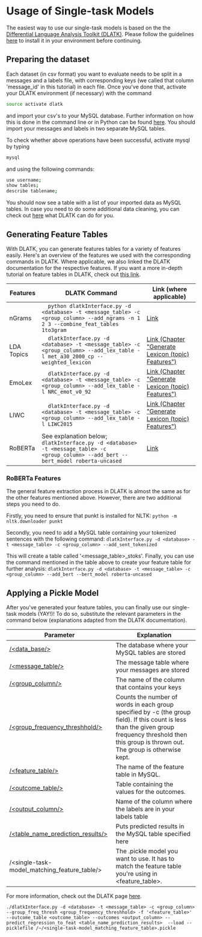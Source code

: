 # Usage of Single-task Models

The easiest way to use our single-task models is based on the the [Differential Language Analysis Toolkit (DLATK)](http://dlatk.wwbp.org).
Please follow the guidelines [here](https://github.com/dlatk/dlatk) to install it in your environment before continuing.

## Preparing the dataset

Each dataset (in csv format) you want to evaluate needs to be split in a messages and a labels file, with corresponding keys (we called that column 'message_id' in this tutorial) in each file. Once you've done that, activate your DLATK environment (if necessary) with the command

```bash
source activate dlatk
```

and import your csv's to your MySQL database. Further information on how this is done in the command line or in Python can be found [here](http://dlatk.wwbp.org/tutorials/tut_import_methods.html?highlight=importmethods). You should import your messages and labels in two separate MySQL tables.

To check whether above operations have been successful, activate mysql by typing 

```bash
mysql
```

and using the following commands:

```bash
use username;
show tables;
describe tablename;
```

You should now see a table with a list of your imported data as MySQL tables. In case you need to do some additional data cleaning, you can check out [here](http://dlatk.wwbp.org/tutorials/tut_data_cleaning.html) what DLATK can do for you.

## Generating Feature Tables

With DLATK, you can generate features tables for a variety of features easily. Here's an overview of the features we used with the corresponding commands in DLATK. Where applicable, we also linked the DLATK documentation for the respective features. If you want a more in-depth tutorial on feature tables in DLATK, check out [this link](http://dlatk.wwbp.org/tutorials/tut_feat_tables.html).

|Features  |DLATK Command                                                                                                                 |Link (where applicable)|
|----------|-----------------------------------------------------------------------------------------------------------------------------|-----------------------|
|nGrams    |```  python dlatkInterface.py -d <database> -t <message_table> -c <group_column> --add_ngrams -n 1 2 3 --combine_feat_tables 1to3gram``` | [Link](http://dlatk.wwbp.org/fwinterface/fwflag_add_ngrams.html)|
|LDA Topics|```  dlatkInterface.py -d <database> -t <message_table> -c <group_column> --add_lex_table -l met_a30_2000_cp --weighted_lexicon``` | [Link (Chapter "Generate Lexicon (topic) Features")](http://dlatk.wwbp.org/tutorials/tut_dla.html)|
|EmoLex    | ```  dlatkInterface.py -d <database> -t <message_table> -c <group_column> --add_lex_table -l NRC_emot_v0_92``` | [Link (Chapter "Generate Lexicon (topic) Features")](http://dlatk.wwbp.org/tutorials/tut_dla.html)|
|LIWC      |```  dlatkInterface.py -d <database> -t <message_table> -c <group_column> --add_lex_table -l LIWC2015``` | [Link (Chapter "Generate Lexicon (topic) Features")](http://dlatk.wwbp.org/tutorials/tut_dla.html)|
|RoBERTa   |See explanation below; ```dlatkInterface.py -d <database> -t <message_table> -c <group_column> --add_bert --bert_model roberta-uncased```| [Link](http://dlatk.wwbp.org/tutorials/tut_bert.html)|

### RoBERTa Features

The general feature extraction process in DLATK is almost the same as for the other features mentioned above. However, there are two additional steps you need to do.

Firstly, you need to ensure that punkt is installed for NLTK:
```python -m nltk.downloader punkt```

Secondly, you need to add a MySQL table containing your tokenized sentences with the following command:
```dlatkInterface.py -d <database> -t <message_table> -c <group_column> --add_sent_tokenized```

This will create a table called '<message\_table>\_stoks'. Finally, you can use the command mentioned in the table above to create your feature table for further analysis:
```dlatkInterface.py -d <database> -t <message_table> -c <group_column> --add_bert --bert_model roberta-uncased```

## Applying a Pickle Model

After you've generated your feature tables, you can finally use our single-task models (YAY!)! To do so, substitute the relevant parameters in the command below (explanations adapted from the DLATK documentation).

|Parameter                                    | Explanation                                                                             |
|---------------------------------------------|-----------------------------------------------------------------------------------------|
|[/<data_base/>](http://dlatk.wwbp.org/fwinterface/fwflag_d.html)                                 | The database where your MySQL tables are stored                                         |
|[/<message_table/>](http://dlatk.wwbp.org/fwinterface/fwflag_t.html)                            | The message table where your messages are stored                                        |
|[/<group_column/>](http://dlatk.wwbp.org/fwinterface/fwflag_c.html)                             | The name of the column that contains your keys                                          |
|[/<group_frequency_threshhold/>](http://dlatk.wwbp.org/fwinterface/fwflag_group_freq_thresh.html)               | Counts the number of words in each group specified by -c (the group field). If this count is less than the given group frequency threshold then this group is thrown out. The group is otherwise kept.            |
|[/<feature_table/>](http://dlatk.wwbp.org/fwinterface/fwflag_f.html)                            | The name of the feature table in MySQL.                                                 |
|[/<outcome_table/>](http://dlatk.wwbp.org/fwinterface/fwflag_outcome_table.html)                            | Table containing the values for the outcomes.                                           |
|[/<output_column/>](http://dlatk.wwbp.org/fwinterface/fwflag_outcomes.html)                            | Name of the column where the labels are in your labels table                                         |
|[/<table_name_prediction_results/>](http://dlatk.wwbp.org/fwinterface/fwflag_predict_regression_to_feats.html)            | Puts predicted results in the MySQL table specified here                                         |
|/<single-task-model_matching_feature_table/> | The .pickle model you want to use. It has to match the feature table you're using in <feature_table>.                                     |

For more information, check out the DLATK page [here](http://dlatk.wwbp.org/tutorials/tut_pickle_apply.html?highlight=pickle).

```./dlatkInterface.py -d <database> -t <message_table> -c <group_column> --group_freq_thresh <group_frequency_threshhold> -f '<feature_table>' --outcome_table <outcome_table> --outcomes <output_column> --predict_regression_to_feat <table_name_prediction_results>  --load --picklefile /~/<single-task-model_matching_feature_table>.pickle```


